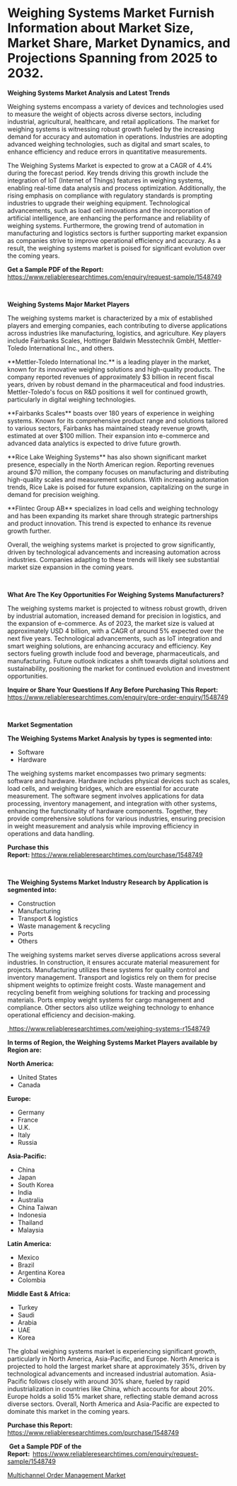 <p><h1>Weighing Systems Market Furnish Information about Market Size, Market Share, Market Dynamics, and Projections Spanning from 2025 to 2032.</h1></p><p><strong>Weighing Systems Market Analysis and Latest Trends</strong></p>
<p><p>Weighing systems encompass a variety of devices and technologies used to measure the weight of objects across diverse sectors, including industrial, agricultural, healthcare, and retail applications. The market for weighing systems is witnessing robust growth fueled by the increasing demand for accuracy and automation in operations. Industries are adopting advanced weighing technologies, such as digital and smart scales, to enhance efficiency and reduce errors in quantitative measurements.</p><p>The Weighing Systems Market is expected to grow at a CAGR of 4.4% during the forecast period. Key trends driving this growth include the integration of IoT (Internet of Things) features in weighing systems, enabling real-time data analysis and process optimization. Additionally, the rising emphasis on compliance with regulatory standards is prompting industries to upgrade their weighing equipment. Technological advancements, such as load cell innovations and the incorporation of artificial intelligence, are enhancing the performance and reliability of weighing systems. Furthermore, the growing trend of automation in manufacturing and logistics sectors is further supporting market expansion as companies strive to improve operational efficiency and accuracy. As a result, the weighing systems market is poised for significant evolution over the coming years.</p></p>
<p><strong>Get a Sample PDF of the Report:&nbsp;</strong> <a href="https://www.reliableresearchtimes.com/enquiry/request-sample/1548749?utm_campaign=2644&utm_medium=2&utm_source=Github&utm_content=ia&utm_term=10032025&utm_id=weighing-systems">https://www.reliableresearchtimes.com/enquiry/request-sample/1548749</a></p>
<p>&nbsp;</p>
<p><strong>Weighing Systems Major Market Players</strong></p>
<p><p>The weighing systems market is characterized by a mix of established players and emerging companies, each contributing to diverse applications across industries like manufacturing, logistics, and agriculture. Key players include Fairbanks Scales, Hottinger Baldwin Messtechnik GmbH, Mettler-Toledo International Inc., and others.</p><p>**Mettler-Toledo International Inc.** is a leading player in the market, known for its innovative weighing solutions and high-quality products. The company reported revenues of approximately $3 billion in recent fiscal years, driven by robust demand in the pharmaceutical and food industries. Mettler-Toledo's focus on R&D positions it well for continued growth, particularly in digital weighing technologies.</p><p>**Fairbanks Scales** boasts over 180 years of experience in weighing systems. Known for its comprehensive product range and solutions tailored to various sectors, Fairbanks has maintained steady revenue growth, estimated at over $100 million. Their expansion into e-commerce and advanced data analytics is expected to drive future growth.</p><p>**Rice Lake Weighing Systems** has also shown significant market presence, especially in the North American region. Reporting revenues around $70 million, the company focuses on manufacturing and distributing high-quality scales and measurement solutions. With increasing automation trends, Rice Lake is poised for future expansion, capitalizing on the surge in demand for precision weighing.</p><p>**Flintec Group AB** specializes in load cells and weighing technology and has been expanding its market share through strategic partnerships and product innovation. This trend is expected to enhance its revenue growth further.</p><p>Overall, the weighing systems market is projected to grow significantly, driven by technological advancements and increasing automation across industries. Companies adapting to these trends will likely see substantial market size expansion in the coming years.</p></p>
<p>&nbsp;</p>
<p><strong>What Are The Key Opportunities For Weighing Systems Manufacturers?</strong></p>
<p><p>The weighing systems market is projected to witness robust growth, driven by industrial automation, increased demand for precision in logistics, and the expansion of e-commerce. As of 2023, the market size is valued at approximately USD 4 billion, with a CAGR of around 5% expected over the next five years. Technological advancements, such as IoT integration and smart weighing solutions, are enhancing accuracy and efficiency. Key sectors fueling growth include food and beverage, pharmaceuticals, and manufacturing. Future outlook indicates a shift towards digital solutions and sustainability, positioning the market for continued evolution and investment opportunities.</p></p>
<p><strong>Inquire or Share Your Questions If Any Before Purchasing This Report:</strong> <a href="https://www.reliableresearchtimes.com/enquiry/pre-order-enquiry/1548749?utm_campaign=2644&utm_medium=2&utm_source=Github&utm_content=ia&utm_term=10032025&utm_id=weighing-systems">https://www.reliableresearchtimes.com/enquiry/pre-order-enquiry/1548749</a></p>
<p>&nbsp;</p>
<p><strong>Market Segmentation</strong></p>
<p><strong>The Weighing Systems Market Analysis by types is segmented into:</strong></p>
<p><ul><li>Software</li><li>Hardware</li></ul></p>
<p><p>The weighing systems market encompasses two primary segments: software and hardware. Hardware includes physical devices such as scales, load cells, and weighing bridges, which are essential for accurate measurement. The software segment involves applications for data processing, inventory management, and integration with other systems, enhancing the functionality of hardware components. Together, they provide comprehensive solutions for various industries, ensuring precision in weight measurement and analysis while improving efficiency in operations and data handling.</p></p>
<p><strong>Purchase this Report:&nbsp;</strong><a href="https://www.reliableresearchtimes.com/purchase/1548749?utm_campaign=2644&utm_medium=2&utm_source=Github&utm_content=ia&utm_term=10032025&utm_id=weighing-systems">https://www.reliableresearchtimes.com/purchase/1548749</a></p>
<p>&nbsp;</p>
<p><strong>The Weighing Systems Market Industry Research by Application is segmented into:</strong></p>
<p><ul><li>Construction</li><li>Manufacturing</li><li>Transport & logistics</li><li>Waste management & recycling</li><li>Ports</li><li>Others</li></ul></p>
<p><p>The weighing systems market serves diverse applications across several industries. In construction, it ensures accurate material measurement for projects. Manufacturing utilizes these systems for quality control and inventory management. Transport and logistics rely on them for precise shipment weights to optimize freight costs. Waste management and recycling benefit from weighing solutions for tracking and processing materials. Ports employ weight systems for cargo management and compliance. Other sectors also utilize weighing technology to enhance operational efficiency and decision-making.</p></p>
<p><a href="https://www.reliableresearchtimes.com/weighing-systems-r1548749?utm_campaign=2644&utm_medium=2&utm_source=Github&utm_content=ia&utm_term=10032025&utm_id=weighing-systems">&nbsp;https://www.reliableresearchtimes.com/weighing-systems-r1548749</a></p>
<p><strong>In terms of Region, the Weighing Systems Market Players available by Region are:</strong></p>
<p>
    <p> <strong> North America: </strong>
        <ul>
            <li>United States</li>
            <li>Canada</li>
        </ul>
        </p> 
    <p> <strong> Europe: </strong>
        <ul>
            <li>Germany</li>
            <li>France</li>
            <li>U.K.</li>
            <li>Italy</li>
            <li>Russia</li>
        </ul>
        </p> 
    <p> <strong> Asia-Pacific: </strong>
        <ul>
            <li>China</li>
            <li>Japan</li>
            <li>South Korea</li>
            <li>India</li>
            <li>Australia</li>
            <li>China Taiwan</li>
            <li>Indonesia</li>
            <li>Thailand</li>
            <li>Malaysia</li>
        </ul>
        </p> 
    <p> <strong> Latin America: </strong>
        <ul>
            <li>Mexico</li>
            <li>Brazil</li>
            <li>Argentina Korea</li>
            <li>Colombia</li>
        </ul>
        </p> 
    <p> <strong> Middle East & Africa: </strong>
        <ul>
            <li>Turkey</li>
            <li>Saudi</li>
            <li>Arabia</li>
            <li>UAE</li>
            <li>Korea</li>
        </ul>
    </p>
    </p>
<p><p>The global weighing systems market is experiencing significant growth, particularly in North America, Asia-Pacific, and Europe. North America is projected to hold the largest market share at approximately 35%, driven by technological advancements and increased industrial automation. Asia-Pacific follows closely with around 30% share, fueled by rapid industrialization in countries like China, which accounts for about 20%. Europe holds a solid 15% market share, reflecting stable demand across diverse sectors. Overall, North America and Asia-Pacific are expected to dominate this market in the coming years.</p></p>
<p><strong>Purchase this Report: </strong><a href="https://www.reliableresearchtimes.com/purchase/1548749?utm_campaign=2644&utm_medium=2&utm_source=Github&utm_content=ia&utm_term=10032025&utm_id=weighing-systems">https://www.reliableresearchtimes.com/purchase/1548749</a></p>
<p>&nbsp;<strong>Get a Sample PDF of the Report:&nbsp;&nbsp;</strong><a href="https://www.reliableresearchtimes.com/enquiry/request-sample/1548749?utm_campaign=2644&utm_medium=2&utm_source=Github&utm_content=ia&utm_term=10032025&utm_id=weighing-systems">https://www.reliableresearchtimes.com/enquiry/request-sample/1548749</a></p>
<p><strong></strong></p>
<p><p><a href="https://github.com/techerghalim/Market-Research-Report-List-1/blob/main/multichannel-order-management-market.md?utm_campaign=2644&utm_medium=2&utm_source=Github&utm_content=ia&utm_term=10032025&utm_id=weighing-systems">Multichannel Order Management Market</a></p></p>